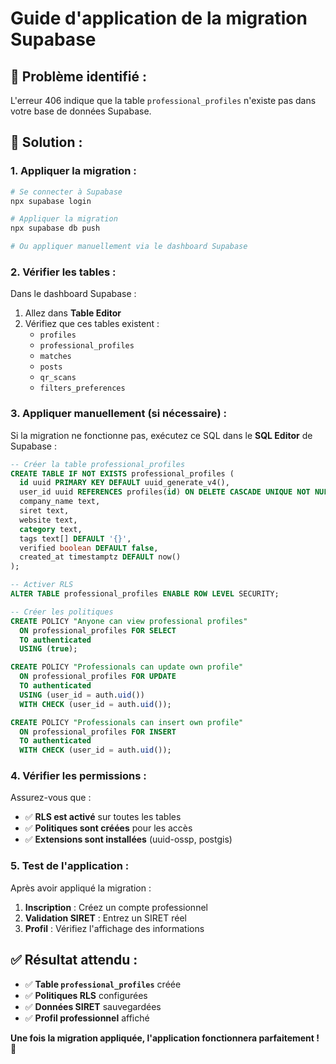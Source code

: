 # Guide d'application de la migration Supabase

## 🚨 **Problème identifié :**

L'erreur 406 indique que la table `professional_profiles` n'existe pas dans votre base de données Supabase.

## 🔧 **Solution :**

### **1. Appliquer la migration :**

```bash
# Se connecter à Supabase
npx supabase login

# Appliquer la migration
npx supabase db push

# Ou appliquer manuellement via le dashboard Supabase
```

### **2. Vérifier les tables :**

Dans le dashboard Supabase :
1. Allez dans **Table Editor**
2. Vérifiez que ces tables existent :
   - `profiles`
   - `professional_profiles`
   - `matches`
   - `posts`
   - `qr_scans`
   - `filters_preferences`

### **3. Appliquer manuellement (si nécessaire) :**

Si la migration ne fonctionne pas, exécutez ce SQL dans le **SQL Editor** de Supabase :

```sql
-- Créer la table professional_profiles
CREATE TABLE IF NOT EXISTS professional_profiles (
  id uuid PRIMARY KEY DEFAULT uuid_generate_v4(),
  user_id uuid REFERENCES profiles(id) ON DELETE CASCADE UNIQUE NOT NULL,
  company_name text,
  siret text,
  website text,
  category text,
  tags text[] DEFAULT '{}',
  verified boolean DEFAULT false,
  created_at timestamptz DEFAULT now()
);

-- Activer RLS
ALTER TABLE professional_profiles ENABLE ROW LEVEL SECURITY;

-- Créer les politiques
CREATE POLICY "Anyone can view professional profiles"
  ON professional_profiles FOR SELECT
  TO authenticated
  USING (true);

CREATE POLICY "Professionals can update own profile"
  ON professional_profiles FOR UPDATE
  TO authenticated
  USING (user_id = auth.uid())
  WITH CHECK (user_id = auth.uid());

CREATE POLICY "Professionals can insert own profile"
  ON professional_profiles FOR INSERT
  TO authenticated
  WITH CHECK (user_id = auth.uid());
```

### **4. Vérifier les permissions :**

Assurez-vous que :
- ✅ **RLS est activé** sur toutes les tables
- ✅ **Politiques sont créées** pour les accès
- ✅ **Extensions sont installées** (uuid-ossp, postgis)

### **5. Test de l'application :**

Après avoir appliqué la migration :
1. **Inscription** : Créez un compte professionnel
2. **Validation SIRET** : Entrez un SIRET réel
3. **Profil** : Vérifiez l'affichage des informations

## ✅ **Résultat attendu :**

- ✅ **Table `professional_profiles`** créée
- ✅ **Politiques RLS** configurées
- ✅ **Données SIRET** sauvegardées
- ✅ **Profil professionnel** affiché

**Une fois la migration appliquée, l'application fonctionnera parfaitement !** 🎉
